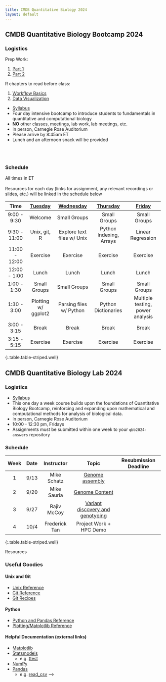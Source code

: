 ```yaml
---
title: CMDB Quantitative Biology 2024
layout: default
---
```


## CMDB Quantitative Biology Bootcamp 2024

### Logistics
Prep Work: 

1. [Part 1](https://colab.research.google.com/drive/1ognkG7ph79u82DBjNoE3z9X8B4q9_ik8)
2. [Part 2](https://colab.research.google.com/drive/18K0W2S17-97AwH0BK8rog0u64QSfXbrZ )

R chapters to read before class:

1. [Workflow Basics](https://r4ds.hadley.nz/workflow-basics)
2. [Data Visualization](https://r4ds.hadley.nz/data-visualize )

- [Syllabus](resources/syllabi/bootcamp/index.html)
- Four day intensive bootcamp to introduce students to fundamentals in quantitative and computational biology 
- <span class="text-danger">**NO** other classes, meetings, lab work, lab meetings, etc.</span>
- In person, Carnegie Rose Auditorium
- Please arrive by 8:45am ET
- Lunch and an afternoon snack will be provided
<!-- - Zoom meeting ID (check Slack for passcode or full link to join): 929 0650 3074 --> 
<br /><br />
<!-- - [Answers to Student Questions](resources/references/reflection_questions_answered.html) -->

### Schedule
All times in ET<br /><br />
Resources for each day (links for assignment, any relevant recordings or slides, etc.) will be linked in the schedule below 

<!--[Tuesday](webpages/day1.md)-->
<!--[Thursday](webpages/day3.md)-->

| Time | [Tuesday](webpages/day1.md) | [Wednesday](webpages/day2.md) |  [Thursday](webpages/day3.md) | [Friday](webpages/day4.md) | 
|:---------------:|:--------------------------------------:|:---------------------------------------:|:------------------------------------:|:---------------------------------------:|
|   9:00 -  9:30  | Welcome      | Small Groups | Small Groups | Small Groups |
|   9:30 - 11:00  | Unix, git, R | Explore text files w/ Unix | Python Indexing, Arrays | Linear Regression |
|  11:00 - 12:00  | Exercise     | Exercise     | Exercise     | Exercise     | 
|  12:00 -  1:00  | Lunch        |  Lunch       | Lunch        | Lunch        |
|   1:00 -  1:30  | Small Groups | Small Groups | Small Groups | Small Groups |
|   1:30 -  3:00  | Plotting w/ ggplot2 | Parsing files w/ Python  | Python Dictionaries | Multiple testing, power analysis |
|   3:00 -  3:15  | Break        | Break        | Break        | Break        | 
|   3:15 -  5:15  | Exercise     | Exercise     | Exercise     | Exercise     | 
{:.table.table-striped.well}


<!--- Recall that a link looks like [Friday](day5/index.html) --->
<!--

      Basic python: running scripts, types up to list, files, reading line-by-line, split and join,
        - Exercise: summarizing SAM file, various questions not needing dictionaries
      Python II: dictionaries, functions, modules (importing) with numpy and statsmodels
        - Introduce another format and parse it, using numpy

      Python III: classes -- FASTA parser
        - Parsing blast output (too hard? we pushed this all the way to day 5 in 2015)

      Python IV: counting k-mers using FASTA parser
        - k-mer matching

-->

## CMDB Quantitative Biology Lab 2024

### Logistics
- [Syllabus](resources/syllabi/lab/index.html)
- This one day a week course builds upon the foundations of Quantitative Biology Bootcamp, reinforcing and expanding upon mathematical and computational methods for analysis of biological data.
- In person, Carnegie Rose Auditorium
- 10:00 - 12:30 pm, Fridays
- Assignments must be submitted within one week to your `qbb2024-answers` repository

### Schedule

| Week | Date | Instructor          | Topic                                                                             | Resubmission Deadline |
| :--: | :--: | :-----------------: | :--------------------------------------------------------------------------------:|:----: |
|  1  | 9/13 | Mike Schatz |  [Genome assembly](webpages/week1.html)| | 10/4
| 2   | 9/20 | Mike Sauria |  [Genome Content](webpages/week2.html)| | 10/13
| 3   | 9/27 | Rajiv McCoy |  [Variant discovery and genotyping](webpages/week3.html)| | 10/20
| 4   | 10/4 | Frederick Tan |  Project Work + HPC Demo | | N/A
{:.table.table-striped.well}


<!--
|  1   | 9/15  | Rajiv McCoy |  [Linear regression](webpages/week1.html) | &#124;|

|  3   | 9/29 | Dylan Taylor |  [Sequence alignment](webpages/week3.html) |&#124; |
|  4   | 10/6 | Mike Sauria |  [ChIP-seq](webpages/week4.html) |&#124; |
|  5   | 10/13 | Rajiv McCoy | [Variant calling](webpages/week5.html) |&#124; |
|  -   | 10/20 | No Class | Retreat |&#124; |
|  6   | 10/27 | Rajiv McCoy | [GWAS](webpages/week6.html) |&#124; |
|  7   | 11/3 | Mike Sauria | [Single-molecule sequencing and DNA modifications](webpages/week7.html) | 11/27 |
|  8   | 11/10 | Mike Sauria | [3D Genome](webpages/week8.html) | &#124;|
|  9   | 11/17 | Rajiv McCoy | [Bulk RNA-seq](webpages/week9.html) | 12/8 |
|  -   | 11/24 | No class | Thanksgiving Break | &#124; |
|  10   | 12/1 | Rajiv McCoy | [Data Visualization](webpages/week10.html) |	&#124; |
|  11   | 12/8 | Mike Sauria | [Single-cell RNA-seq](webpages/week11.html) |	12/15 |
-->




Resources 

### Useful Goodies

#### Unix and Git

* [Unix Reference](resources/references/unix.html)
* [Git Reference](resources/references/git.html)
* [Git Recipes](resources/references/git_recipes.html)

#### Python

* [Python and Pandas Reference](resources/references/python.html)
* [Plotting/Matplotlib Reference](resources/gallery/README.html)

#### Helpful Documentation (external links)

* [Matplotlib](http://matplotlib.org/api/pyplot_summary.html)
* [Statsmodels](http://statsmodels.sourceforge.net/stable/)
  - e.g. [ttest](http://statsmodels.sourceforge.net/stable/generated/statsmodels.stats.weightstats.ttest_ind.html)
* [NumPy](http://docs.scipy.org/doc/numpy/reference/index.html#reference)
* [Pandas](http://pandas.pydata.org/pandas-docs/stable/)
  - e.g. [read_csv](http://pandas.pydata.org/pandas-docs/stable/generated/pandas.read_csv.html?highlight=read_csv)
-->


